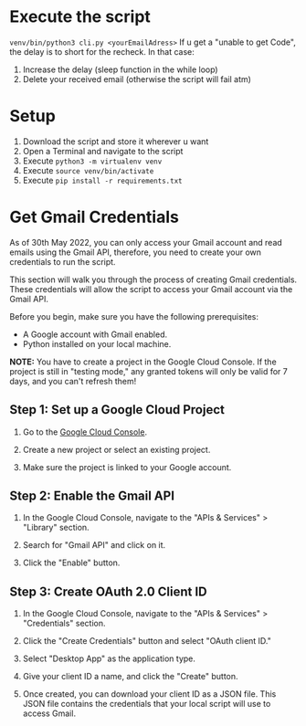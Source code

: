 # Execute the script
`venv/bin/python3 cli.py <yourEmailAdress>`
If u get a "unable to get Code", the delay is to short for the recheck. In that case:
1. Increase the delay (sleep function in the while loop)
2. Delete your received email (otherwise the script will fail atm)

# Setup
1. Download the script and store it wherever u want
2. Open a Terminal and navigate to the script
3. Execute `python3 -m virtualenv venv`
4. Execute `source venv/bin/activate`
5. Execute `pip install -r requirements.txt` 

# Get Gmail Credentials
As of 30th May 2022, you can only access your Gmail account and read emails using the Gmail API, therefore, you need to create your own credentials to run the script.

This section will walk you through the process of creating Gmail credentials. These credentials will allow the script to access your Gmail account via the Gmail API.

Before you begin, make sure you have the following prerequisites:

- A Google account with Gmail enabled.
- Python installed on your local machine.

**NOTE:** You have to create a project in the Google Cloud Console. If the project is still in "testing mode," any granted tokens will only be valid for 7 days, and you can't refresh them!


## Step 1: Set up a Google Cloud Project

1. Go to the [Google Cloud Console](https://console.cloud.google.com/).

2. Create a new project or select an existing project.

3. Make sure the project is linked to your Google account.

## Step 2: Enable the Gmail API

1. In the Google Cloud Console, navigate to the "APIs & Services" > "Library" section.

2. Search for "Gmail API" and click on it.

3. Click the "Enable" button.

## Step 3: Create OAuth 2.0 Client ID

1. In the Google Cloud Console, navigate to the "APIs & Services" > "Credentials" section.

2. Click the "Create Credentials" button and select "OAuth client ID."

3. Select "Desktop App" as the application type.

4. Give your client ID a name, and click the "Create" button.

5. Once created, you can download your client ID as a JSON file. This JSON file contains the credentials that your local script will use to access Gmail.
